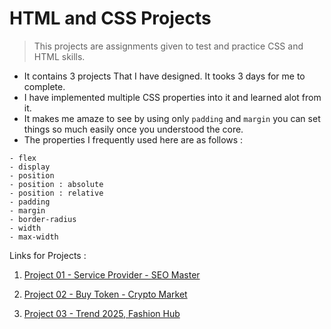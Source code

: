 # HTML and CSS Projects

> This projects are assignments given to test and practice CSS and HTML skills.

* It contains 3 projects That I have designed. 
It tooks 3 days for me to complete. 
* I have implemented multiple CSS properties into it and learned alot from it.
* It makes me amaze to see by using only `padding` and `margin` you can set things so much easily once you understood the core. 
* The properties I frequently used here are as follows :
```
- flex
- display
- position
- position : absolute
- position : relative
- padding
- margin
- border-radius
- width
- max-width
```
Links for Projects :
1. [Project 01 - Service Provider - SEO Master](/Project01)

2. [Project 02 - Buy Token - Crypto Market](/project02)

3. [Project 03 - Trend 2025, Fashion Hub](/project03)